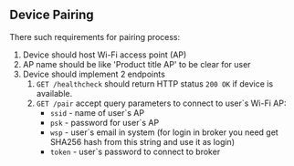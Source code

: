 ## Device Pairing

There such requirements for pairing process:

1. Device should host Wi-Fi access point (AP)
2. AP name should be like 'Product title AP' to be clear for user
3. Device should implement 2 endpoints
    1) `GET /healthcheck` should return HTTP status `200 OK` if device is available.
    2) `GET /pair` accept query parameters to connect to user`s Wi-Fi AP:
        - `ssid` - name of user`s AP
        - `psk` - password for user`s AP
        - `wsp` - user`s email in system (for login in broker you need get SHA256 hash from this string and use it as login)
        - `token` - user`s password to connect to broker